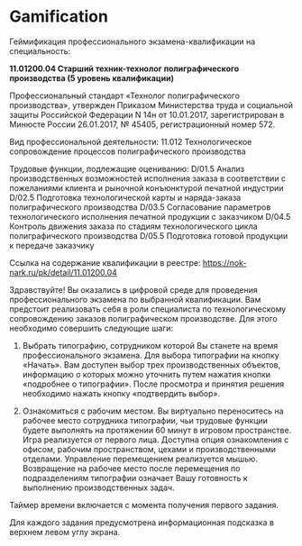 # Gamification
Геймификация профессионального экзамена-квалификации на специальность:

<b> 11.01200.04 Старший техник-технолог полиграфического производства (5 уровень квалификации) </b>

Профессиональный стандарт «Технолог полиграфического производства», утвержден Приказом Министерства труда и социальной защиты Российской Федерации N 14н от 10.01.2017, зарегистрирован в Минюсте России 26.01.2017, № 45405, регистрационный номер 572.

Вид профессиональной деятельности: 11.012 Технологическое сопровождение процессов полиграфического производства

Трудовые функции, подлежащие оцениванию: 
  D/01.5 Анализ производственных возможностей исполнения заказа в соответствии с пожеланиями клиента и рыночной конъюнктурой печатной индустрии
  D/02.5 Подготовка технологической карты и наряда-заказа полиграфического производства
  D/03.5 Согласование параметров технологического исполнения печатной продукции с заказчиком
  D/04.5 Контроль движения заказа по стадиям технологического цикла полиграфического производства
  D/05.5 Подготовка готовой продукции к передаче заказчику

Ссылка на содержание квалификации в реестре: https://nok-nark.ru/pk/detail/11.01200.04

Здравствуйте!
Вы оказались в цифровой среде для проведения профессионального экзамена по выбранной квалификации.
Вам предстоит реализовать себя в роли специалиста по технологическому сопровождению заказов полиграфическом производстве. Для этого необходимо совершить следующие шаги:

  1. Выбрать типографию, сотрудником которой Вы станете на время профессионального экзамена. Для выбора типографии на кнопку «Начать».
Вам доступен выбор трех производственных объектов, информацию о которых можно уточнить путем нажатия кнопки «подробнее о типографии». После просмотра и принятия решения необходимо нажать кнопку «подтвердить выбор».

  2. Ознакомиться с рабочим местом. Вы виртуально переноситесь на рабочее место сотрудника типографии, чьи трудовые функции будете выполнять на протяжении 60 минут в игровом пространстве. Игра реализуется от первого лица. 
Доступна опция ознакомления с офисом,  рабочим пространством, цехами и производственными отделами. Управление перемещением реализуется мышью. 
Возвращение на рабочее место после перемещения  по подразделениям типографии означает Вашу готовность к выполнению производственных задач.

Таймер времени включается с момента получения первого задания.

Для каждого задания предусмотрена информационная подсказка в верхнем левом углу экрана.
